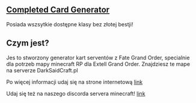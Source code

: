 ## [Completed Card Generator](https://tequlli22.github.io/FGO-Card-Generator/fgo.html)
Posiada wszsytkie dostępne klasy bez złotej bestji! 

## Czym jest?
Jes to stworzony generator kart serventów z Fate Grand Order, specialnie dla potrzeb mapy minecraft RP dla Extell Grand Order.
Znajdziesz te mape na serverze DarkSaidCraft.pl

Po więcej informacji udaj się na strone internetową [link](https://sites.google.com/view/extell-grandorder-wiki/strona-g%C5%82%C3%B3wna)

Udaj się też na naszego discorda servera minecraft! [link](https://discord.gg/cDdcZpqV)
